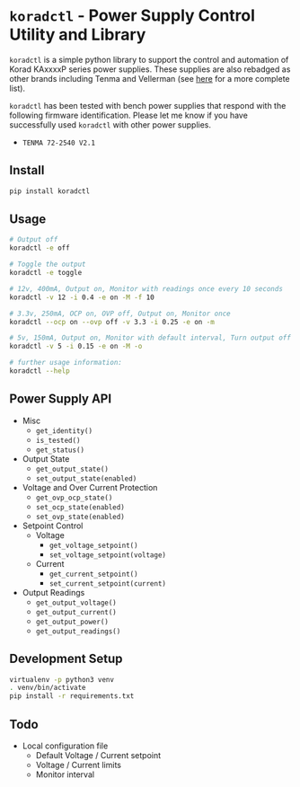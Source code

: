 # `koradctl` - Power Supply Control Utility and Library

`koradctl` is a simple python library to support the control and automation of Korad KAxxxxP series power supplies.
These supplies are also rebadged as other brands including Tenma and Vellerman (see [here](https://sigrok.org/wiki/Korad_KAxxxxP_series) for a more complete list).

`koradctl` has been tested with bench power supplies that respond with the following firmware identification.
Please let me know if you have successfully used `koradctl` with other power supplies.

- `TENMA 72-2540 V2.1`

## Install

```bash
pip install koradctl
```

## Usage

```bash
# Output off
koradctl -e off

# Toggle the output
koradctl -e toggle

# 12v, 400mA, Output on, Monitor with readings once every 10 seconds
koradctl -v 12 -i 0.4 -e on -M -f 10

# 3.3v, 250mA, OCP on, OVP off, Output on, Monitor once
koradctl --ocp on --ovp off -v 3.3 -i 0.25 -e on -m

# 5v, 150mA, Output on, Monitor with default interval, Turn output off on ^C
koradctl -v 5 -i 0.15 -e on -M -o

# further usage information:
koradctl --help
```

## Power Supply API

- Misc
    - `get_identity()`
    - `is_tested()`
    - `get_status()`
- Output State
    - `get_output_state()`
    - `set_output_state(enabled)`
- Voltage and Over Current Protection
    - `get_ovp_ocp_state()`
    - `set_ocp_state(enabled)`
    - `set_ovp_state(enabled)`
- Setpoint Control
    - Voltage
        - `get_voltage_setpoint()`
        - `set_voltage_setpoint(voltage)`
    - Current
        - `get_current_setpoint()`
        - `set_current_setpoint(current)`
- Output Readings
    - `get_output_voltage()`
    - `get_output_current()`
    - `get_output_power()`
    - `get_output_readings()`

## Development Setup

```bash
virtualenv -p python3 venv
. venv/bin/activate
pip install -r requirements.txt
```

## Todo

- Local configuration file
    - Default Voltage / Current setpoint
    - Voltage / Current limits
    - Monitor interval
